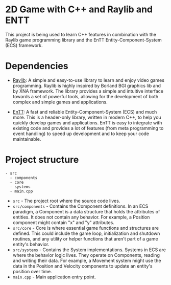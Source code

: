 # 2D Game with C++ and Raylib and ENTT

This project is being used to learn C++ features in combination with the Raylib game programming library and the EnTT Entity-Component-System (ECS) framework.

# Dependencies

- [Raylib](https://www.raylib.com/): A simple and easy-to-use library to learn and enjoy video games programming. Raylib is highly inspired by Borland BGI graphics lib and by XNA framework. The library provides a simple and intuitive interface towards a set of powerful tools, allowing for the development of both complex and simple games and applications.

- [EnTT](https://github.com/skypjack/entt): A fast and reliable Entity-Component-System (ECS) and much more. This is a header-only library, written in modern C++, to help you quickly develop games and applications. EnTT is easy to integrate with existing code and provides a lot of features (from meta programming to event handling) to speed up development and to keep your code maintainable.

# Project structure

```
- src
  - components
  - core      
  - systems     
  - main.cpp 
```

- `src` - The project root where the source code lives.
- `src/components` - Contains the Component definitions. In an ECS paradigm, a Component is a data structure that holds the attributes of entities. It does not contain any behavior. For example, a Position component might contain "x" and "y" attributes.
- `src/core` - Core is where essential game functions and structures are defined. This could include the game loop, initialization and shutdown routines, and any utility or helper functions that aren't part of a game entity's behavior.
- `src/systems` - Contains the System implementations. Systems in ECS are where the behavior logic lives. They operate on Components, reading and writing their data. For example, a Movement system might use the data in the Position and Velocity components to update an entity's position over time.
- `main.cpp` - Main application entry point.